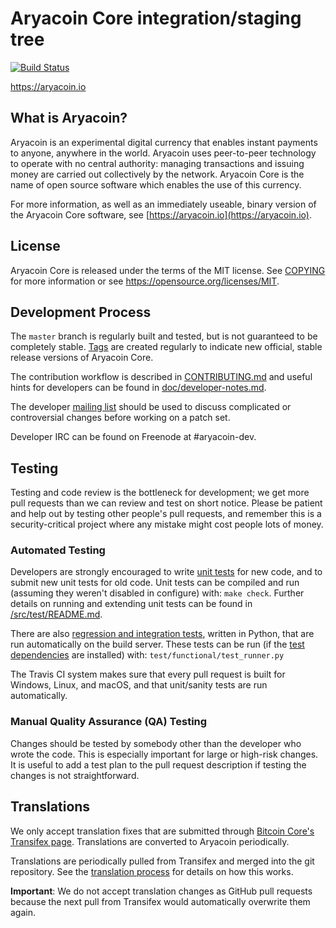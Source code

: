 Aryacoin Core integration/staging tree
=====================================

[![Build Status](https://travis-ci.org/Aryacoin/Aryacoin.svg?branch=master)](https://travis-ci.org/Aryacoin/Aryacoin)

https://aryacoin.io

What is Aryacoin?
----------------

Aryacoin is an experimental digital currency that enables instant payments to
anyone, anywhere in the world. Aryacoin uses peer-to-peer technology to operate
with no central authority: managing transactions and issuing money are carried
out collectively by the network. Aryacoin Core is the name of open source
software which enables the use of this currency.

For more information, as well as an immediately useable, binary version of
the Aryacoin Core software, see [https://aryacoin.io](https://aryacoin.io).

License
-------

Aryacoin Core is released under the terms of the MIT license. See [COPYING](COPYING) for more
information or see https://opensource.org/licenses/MIT.

Development Process
-------------------

The `master` branch is regularly built and tested, but is not guaranteed to be
completely stable. [Tags](https://github.com/Aryacoin/Aryacoin/tags) are created
regularly to indicate new official, stable release versions of Aryacoin Core.

The contribution workflow is described in [CONTRIBUTING.md](CONTRIBUTING.md)
and useful hints for developers can be found in [doc/developer-notes.md](doc/developer-notes.md).

The developer [mailing list](https://groups.google.com/forum/#!forum/aryacoin-dev)
should be used to discuss complicated or controversial changes before working
on a patch set.

Developer IRC can be found on Freenode at #aryacoin-dev.

Testing
-------

Testing and code review is the bottleneck for development; we get more pull
requests than we can review and test on short notice. Please be patient and help out by testing
other people's pull requests, and remember this is a security-critical project where any mistake might cost people
lots of money.

### Automated Testing

Developers are strongly encouraged to write [unit tests](src/test/README.md) for new code, and to
submit new unit tests for old code. Unit tests can be compiled and run
(assuming they weren't disabled in configure) with: `make check`. Further details on running
and extending unit tests can be found in [/src/test/README.md](/src/test/README.md).

There are also [regression and integration tests](/test), written
in Python, that are run automatically on the build server.
These tests can be run (if the [test dependencies](/test) are installed) with: `test/functional/test_runner.py`

The Travis CI system makes sure that every pull request is built for Windows, Linux, and macOS, and that unit/sanity tests are run automatically.

### Manual Quality Assurance (QA) Testing

Changes should be tested by somebody other than the developer who wrote the
code. This is especially important for large or high-risk changes. It is useful
to add a test plan to the pull request description if testing the changes is
not straightforward.

Translations
------------

We only accept translation fixes that are submitted through [Bitcoin Core's Transifex page](https://www.transifex.com/projects/p/bitcoin/).
Translations are converted to Aryacoin periodically.

Translations are periodically pulled from Transifex and merged into the git repository. See the
[translation process](doc/translation_process.md) for details on how this works.

**Important**: We do not accept translation changes as GitHub pull requests because the next
pull from Transifex would automatically overwrite them again.
